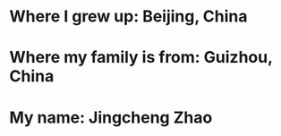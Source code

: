 # Where I grew up: Beijing, China

# Where my family is from: Guizhou, China

# My name: Jingcheng Zhao

